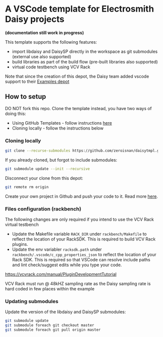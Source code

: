 # A VSCode template for Electrosmith Daisy projects

**(documentation still work in progress)**

This template supports the following features:
- import libdaisy and DaisySP directly in the workspace as git submodules (external use also supported)
- build libraries as part of the build flow (pre-built libraries also supported)
- virtual code testbench using VCV Rack

Note that since the creation of this depot, the Daisy team added vscode support to their [Examples depot](https://github.com/electro-smith/DaisyExamples)

## How to setup

DO NOT fork this repo. Clone the template instead, you have two ways of doing this:
- Using GitHub Templates - follow instructions [here](https://docs.github.com/en/repositories/creating-and-managing-repositories/creating-a-repository-from-a-template)
- Cloning locally - follow the instructions below

### Cloning locally

```bash
git clone --recurse-submodules https://github.com/zeroisnan/daisytmpl.git myproject
```
If you already cloned, but forgot to include submodules:
```bash
git submodule update --init --recursive
```

Disconnect your clone from this depot:
```bash
git remote rm origin
```

Create your own project in Github and push your code to it. Read more [here]( https://docs.github.com/en/free-pro-team@latest/github/importing-your-projects-to-github/adding-an-existing-project-to-github-using-the-command-line).


### Files configuration (rackbench)

The following changes are only required if you intend to use the VCV Rack virtual testbench

- Update the Makefile variable `RACK_DIR` under `rackbench/Makefile` to reflect the location of your RackSDK. This is required to build VCV Rack plugins.
- Update the env variabler `racksdk.path` under  `rackbench/.vscode/c_cpp_properties_json` to reflect the location of your Rack SDK. This is required so that VSCode can resolve include paths and lint check/suggest edits while you type your code.



https://vcvrack.com/manual/PluginDevelopmentTutorial

VCV Rack must run @ 48kHZ sampling rate as the Daisy sampling rate is hard coded in few places within the example

### Updating submodules

Update the version of the libdaisy and DaisySP submodules:
```bash
git submodule update 
git submodule foreach git checkout master 
git submodule foreach git pull origin master 
```